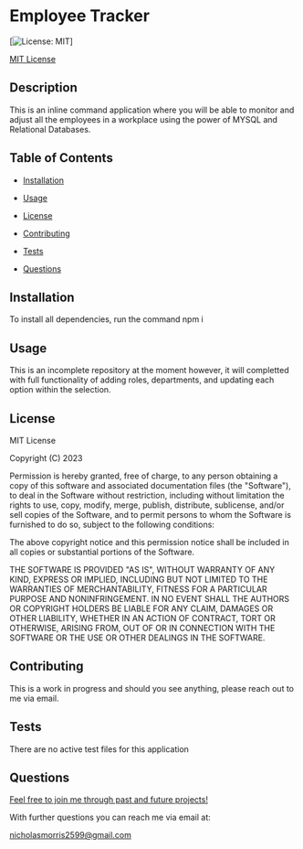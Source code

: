 # Employee Tracker
[![License: MIT](https://img.shields.io/badge/License-MIT-yellow.svg)]
  
[MIT License](https://opensource.org/licenses/MIT)
## Description

This is an inline command application where you will be able to monitor and adjust all the employees in a workplace using the power of MYSQL and Relational Databases.

## Table of Contents

* [Installation](#installation)

* [Usage](#usage)
    
* [License](#license)

* [Contributing](#contributing)

* [Tests](#tests)

* [Questions](#questions)

## Installation

To install all dependencies, run the command npm i

## Usage

This is an incomplete repository at the moment however, it will completted with full functionality of adding roles, departments, and updating each option within the selection.

## License

MIT License

Copyright (C) 2023 <Volexity22>

Permission is hereby granted, free of charge, to any person obtaining a copy of this software and associated documentation files (the "Software"), to deal in the Software without restriction, including without limitation the rights to use, copy, modify, merge, publish, distribute, sublicense, and/or sell copies of the Software, and to permit persons to whom the Software is furnished to do so, subject to the following conditions:

The above copyright notice and this permission notice shall be included in all copies or substantial portions of the Software.

THE SOFTWARE IS PROVIDED "AS IS", WITHOUT WARRANTY OF ANY KIND, EXPRESS OR IMPLIED, INCLUDING BUT NOT LIMITED TO THE WARRANTIES OF MERCHANTABILITY, FITNESS FOR A PARTICULAR PURPOSE AND NONINFRINGEMENT. IN NO EVENT SHALL THE AUTHORS OR COPYRIGHT HOLDERS BE LIABLE FOR ANY CLAIM, DAMAGES OR OTHER LIABILITY, WHETHER IN AN ACTION OF CONTRACT, TORT OR OTHERWISE, ARISING FROM, OUT OF OR IN CONNECTION WITH THE SOFTWARE OR THE USE OR OTHER DEALINGS IN THE SOFTWARE.

## Contributing

This is a work in progress and should you see anything, please reach out to me via email.

## Tests

There are no active test files for this application

## Questions

[Feel free to join me through past and future projects!](https://github.com/Morralytics)

With further questions you can reach me via email at:

nicholasmorris2599@gmail.com
